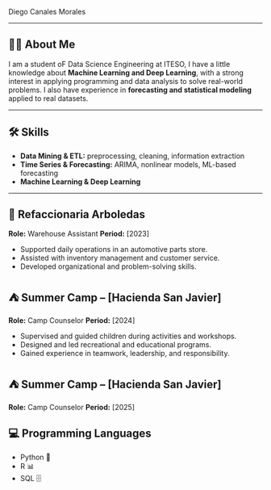 
Diego Canales Morales  

---

## 👨‍🎓 About Me  

I am a student oF Data Science Engineering at ITESO, I have a little knowledge about **Machine Learning and Deep Learning**, with a strong interest in applying programming and data analysis to solve real-world problems. I also have experience in **forecasting and statistical modeling** applied to real datasets.  

---

## 🛠️ Skills  

- **Data Mining & ETL:** preprocessing, cleaning, information extraction  
- **Time Series & Forecasting:** ARIMA, nonlinear models, ML-based forecasting  
- **Machine Learning & Deep Learning**  

---

## 🏢 Refaccionaria Arboledas  
**Role:** Warehouse Assistant
**Period:** [2023]  

- Supported daily operations in an automotive parts store.  
- Assisted with inventory management and customer service.  
- Developed organizational and problem-solving skills.

## ⛺ Summer Camp – [Hacienda San Javier]  
**Role:** Camp Counselor 
**Period:** [2024]  

- Supervised and guided children during activities and workshops.  
- Designed and led recreational and educational programs.  
- Gained experience in teamwork, leadership, and responsibility.

## ⛺ Summer Camp – [Hacienda San Javier]
**Role:** Camp Counselor 
**Period:** [2025]  

## 💻 Programming Languages  

- Python 🐍  
- R 📊  
- SQL 🗄️  
